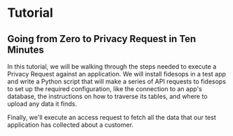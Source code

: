 # Tutorial

## Going from Zero to Privacy Request in Ten Minutes

In this tutorial, we will be walking through the steps needed to execute a Privacy Request against an application.  We will
install fidesops in a test app and write a Python script that will make a series of API requests to fidesops to set up the
required configuration, like the connection to an app's database, the instructions on how to traverse its tables, and where 
to upload any data it finds.

Finally, we'll execute an access request to fetch all the data that our test application has collected about a customer.  



